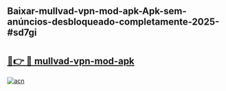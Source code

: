 ## Baixar-mullvad-vpn-mod-apk-Apk-sem-anúncios-desbloqueado-completamente-2025-#sd7gi

# <h2><a href="https://ainizakaria.my?title=mullvad-vpn-mod-apk&ref=20M">🔗👉 🔴 mullvad-vpn-mod-apk</a></h2>

[![acn](https://github.com/user-attachments/assets/0f9c940e-d8b0-45ae-aac7-cd30a18b3e1c)](https://ainizakaria.my?title=mullvad-vpn-mod-apk&ref=20M)

